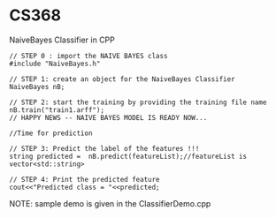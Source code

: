 # CS368
NaiveBayes Classifier in CPP
	
	// STEP 0 : import the NAIVE BAYES class
	#include "NaiveBayes.h"

	// STEP 1: create an object for the NaiveBayes Classifier
	NaiveBayes nB;

	// STEP 2: start the training by providing the training file name
	nB.train("train1.arff");
	// HAPPY NEWS -- NAIVE BAYES MODEL IS READY NOW...

	//Time for prediction

	// STEP 3: Predict the label of the features !!!
	string predicted =  nB.predict(featureList);//featureList is vector<std::string>

	// STEP 4: Print the predicted feature
	cout<<"Predicted class = "<<predicted;

NOTE: sample demo is given in the ClassifierDemo.cpp 
